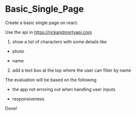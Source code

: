 #   Basic_Single_Page


Create a basic single page on react.


Use the api in https://rickandmortyapi.com






1) show a list of characters with some details like

- photo

- name




2) add a text box at the top where the user can filter by name

The evaluation will be based on the following

- the app not erroring out when handling user inputs

- responsiveness


Done!

